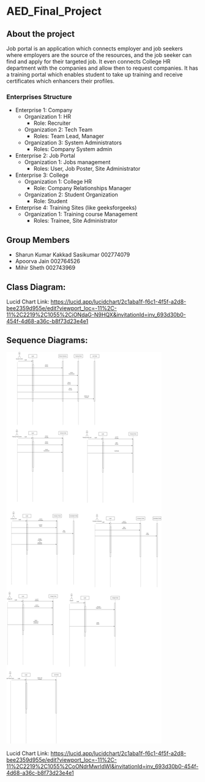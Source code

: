 # AED_Final_Project

## About the project

Job portal is an application which connects employer and job seekers where employers are the source of the resources, and the job seeker can find and apply for their targeted job. It even connects College HR department with the companies and allow then to request companies. It has a training portal which enables student to take up training and receive certificates which enhancers their profiles.

### Enterprises Structure

 - Enterprise 1: Company
    - Organization 1: HR
        - Role: Recruiter
    - Organization 2: Tech Team
        - Roles: Team Lead, Manager
    - Organization 3: System Administrators
        - Roles: Company System admin
 - Enterprise 2: Job Portal
    - Organization 1: Jobs management
        - Roles: User, Job Poster, Site Administrator
 - Enterprise 3: College
    - Organization 1: College HR
        - Role: Company Relationships Manager
    - Organization 2: Student Organization
        - Role: Student
 - Enterprise 4: Training Sites (like geeksforgeeks)
    - Organization 1: Training course Management
        - Roles: Trainee, Site Administrator

## Group Members

- Sharun Kumar Kakkad Sasikumar	002774079
- Apoorva Jain	            	002764526
- Mihir Sheth		                002743969


## Class Diagram:

Lucid Chart Link: https://lucid.app/lucidchart/2c1aba1f-f6c1-4f5f-a2d8-bee2359d955e/edit?viewport_loc=-11%2C-11%2C2219%2C1055%2CiONdaG-N9HQX&invitationId=inv_693d30b0-454f-4d68-a36c-b8f73d23e4e1

## Sequence Diagrams:

![image](sequence.png)

Lucid Chart Link: https://lucid.app/lucidchart/2c1aba1f-f6c1-4f5f-a2d8-bee2359d955e/edit?viewport_loc=-11%2C-11%2C2219%2C1055%2CoONdrMwrldWl&invitationId=inv_693d30b0-454f-4d68-a36c-b8f73d23e4e1

